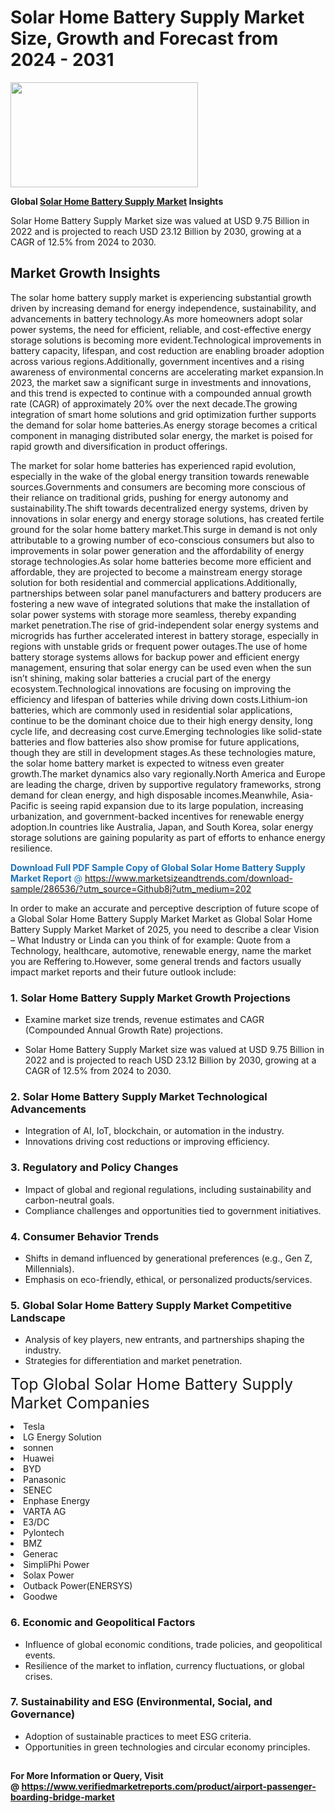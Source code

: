 <H1>Solar Home Battery Supply Market Size, Growth and Forecast from 2024 - 2031</H1><img class="aligncenter size-medium wp-image-584254" src="https://thirdeyenews.in/wp-content/uploads/2024/09/Global-Market-Research-300x168.jpeg" alt="" width="300" height="168" /><p><strong>Global&nbsp;<a href="https://www.marketsizeandtrends.com/download-sample/286536/?utm_source=Github8j?utm_medium=202">Solar Home Battery Supply Market</a> Insights</strong></p><p>Solar Home Battery Supply Market size was valued at USD 9.75 Billion in 2022 and is projected to reach USD 23.12 Billion by 2030, growing at a CAGR of 12.5% from 2024 to 2030.</p><p><h2>Market Growth Insights</h2> <p>The solar home battery supply market is experiencing substantial growth driven by increasing demand for energy independence, sustainability, and advancements in battery technology.As more homeowners adopt solar power systems, the need for efficient, reliable, and cost-effective energy storage solutions is becoming more evident.Technological improvements in battery capacity, lifespan, and cost reduction are enabling broader adoption across various regions.Additionally, government incentives and a rising awareness of environmental concerns are accelerating market expansion.In 2023, the market saw a significant surge in investments and innovations, and this trend is expected to continue with a compounded annual growth rate (CAGR) of approximately 20% over the next decade.The growing integration of smart home solutions and grid optimization further supports the demand for solar home batteries.As energy storage becomes a critical component in managing distributed solar energy, the market is poised for rapid growth and diversification in product offerings.</p> <p><a href="#" style="color: #1d72b8; text-decoration: none;"></a></p> <p>The market for solar home batteries has experienced rapid evolution, especially in the wake of the global energy transition towards renewable sources.Governments and consumers are becoming more conscious of their reliance on traditional grids, pushing for energy autonomy and sustainability.The shift towards decentralized energy systems, driven by innovations in solar energy and energy storage solutions, has created fertile ground for the solar home battery market.This surge in demand is not only attributable to a growing number of eco-conscious consumers but also to improvements in solar power generation and the affordability of energy storage technologies.As solar home batteries become more efficient and affordable, they are projected to become a mainstream energy storage solution for both residential and commercial applications.Additionally, partnerships between solar panel manufacturers and battery producers are fostering a new wave of integrated solutions that make the installation of solar power systems with storage more seamless, thereby expanding market penetration.The rise of grid-independent solar energy systems and microgrids has further accelerated interest in battery storage, especially in regions with unstable grids or frequent power outages.The use of home battery storage systems allows for backup power and efficient energy management, ensuring that solar energy can be used even when the sun isn’t shining, making solar batteries a crucial part of the energy ecosystem.Technological innovations are focusing on improving the efficiency and lifespan of batteries while driving down costs.Lithium-ion batteries, which are commonly used in residential solar applications, continue to be the dominant choice due to their high energy density, long cycle life, and decreasing cost curve.Emerging technologies like solid-state batteries and flow batteries also show promise for future applications, though they are still in development stages.As these technologies mature, the solar home battery market is expected to witness even greater growth.The market dynamics also vary regionally.North America and Europe are leading the charge, driven by supportive regulatory frameworks, strong demand for clean energy, and high disposable incomes.Meanwhile, Asia-Pacific is seeing rapid expansion due to its large population, increasing urbanization, and government-backed incentives for renewable energy adoption.In countries like Australia, Japan, and South Korea, solar energy storage solutions are gaining popularity as part of efforts to enhance energy resilience.<p><a href="#" style="color: #1d72b8; text-decoration: none;"></p><p><span class=""><strong>Download Full PDF Sample Copy of Global Solar Home Battery Supply Market Report</strong> @ <a href="https://www.marketsizeandtrends.com/download-sample/286536/?utm_source=Github8j?utm_medium=202" target="_blank">https://www.marketsizeandtrends.com/download-sample/286536/?utm_source=Github8j?utm_medium=202</a></span></p><p>In order to make an accurate and perceptive description of future scope of a Global&nbsp;Solar Home Battery Supply Market Market as Global&nbsp;Solar Home Battery Supply Market Market of 2025, you need to describe a clear Vision &ndash; What Industry or Linda can you think of for example: Quote from a Technology, healthcare, automotive, renewable energy, name the market you are Reffering to.However, some general trends and factors usually impact market reports and their future outlook include:</p><h3>1.&nbsp;<strong>Solar Home Battery Supply Market Growth Projections</strong></h3><ul><li>Examine market size trends, revenue estimates and CAGR (Compounded Annual Growth Rate) projections.</li><li><p>Solar Home Battery Supply Market size was valued at USD 9.75 Billion in 2022 and is projected to reach USD 23.12 Billion by 2030, growing at a CAGR of 12.5% from 2024 to 2030.</p></li></ul><h3>2.&nbsp;<strong>Solar Home Battery Supply Market Technological Advancements</strong></h3><ul><li>Integration of AI, IoT, blockchain, or automation in the industry.</li><li>Innovations driving cost reductions or improving efficiency.</li></ul><h3>3.&nbsp;<strong>Regulatory and Policy Changes</strong></h3><ul><li>Impact of global and regional regulations, including sustainability and carbon-neutral goals.</li><li>Compliance challenges and opportunities tied to government initiatives.</li></ul><h3>4.&nbsp;<strong>Consumer Behavior Trends</strong></h3><ul><li>Shifts in demand influenced by generational preferences (e.g., Gen Z, Millennials).</li><li>Emphasis on eco-friendly, ethical, or personalized products/services.</li></ul><h3>5.&nbsp;<strong>Global Solar Home Battery Supply Market Competitive Landscape</strong></h3><ul><li>Analysis of key players, new entrants, and partnerships shaping the industry.</li><li>Strategies for differentiation and market penetration.</li></ul><p data-pm-slice="1 1 []"><span style="color: inherit; font-family: inherit; font-size: 25px;">Top Global Solar Home Battery Supply Market Companies</span></p><div class="" data-test-id=""><p><li>Tesla</li><li> LG Energy Solution</li><li> sonnen</li><li> Huawei</li><li> BYD</li><li> Panasonic</li><li> SENEC</li><li> Enphase Energy</li><li> VARTA AG</li><li> E3/DC</li><li> Pylontech</li><li> BMZ</li><li> Generac</li><li> SimpliPhi Power</li><li> Solax Power</li><li> Outback Power(ENERSYS)</li><li> Goodwe</li></p></div><h3>6.&nbsp;<strong>Economic and Geopolitical Factors</strong></h3><ul><li>Influence of global economic conditions, trade policies, and geopolitical events.</li><li>Resilience of the market to inflation, currency fluctuations, or global crises.</li></ul><h3>7.&nbsp;<strong>Sustainability and ESG (Environmental, Social, and Governance)</strong></h3><ul><li>Adoption of sustainable practices to meet ESG criteria.</li><li>Opportunities in green technologies and circular economy principles.</li></ul><h2><strong style="font-size: 14px;">For More Information or Query, Visit @&nbsp;</strong><a style="background-color: #ffffff; font-size: 14px;" href="https://www.marketsizeandtrends.com/report/solar-home-battery-supply-market/" target="_blank">https://www.verifiedmarketreports.com/product/airport-passenger-boarding-bridge-market</a></h2>